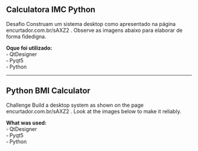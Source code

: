 ## Calculatora IMC Python
Desafio
Construam um sistema desktop como apresentado na página encurtador.com.br/sAXZ2 . Observe as imagens abaixo para elaborar de forma fidedigna.
<br>
<p></p>
<strong>Oque foi utilizado:</strong>
<br>
    ▫️ QtDesigner
<br>
    ▫️ Pyqt5
<br>
    ▫️ Python
    
-------------------------------------------------------------------------------------------------------------------------------------------------------------------------

## Python BMI Calculator
Challenge
Build a desktop system as shown on the page encurtador.com.br/sAXZ2 . Look at the images below to make it reliably.
<br>
<p></p>
<strong>What was used:</strong>
<br>
    ▫️ QtDesigner
<br>
    ▫️ Pyqt5
<br>
    ▫️ Python

